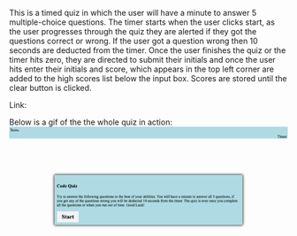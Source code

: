This is a timed quiz in which the user will have a minute to answer 5 multiple-choice questions. The timer starts when the user clicks start, as the user progresses through the quiz they are alerted if they got the questions correct or wrong. If the user got a question wrong then 10 seconds are deducted from the timer. Once the user finishes the quiz or the timer hits zero, they are directed to submit their initials and once the user hits enter their initials and score, which appears in the top left corner are added to the high scores list below the input box. Scores are stored until the clear button is clicked.

Link: 

Below is a gif of the the whole quiz in action:
![](assets/TimedQuizApp.gif)
